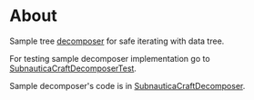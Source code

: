 # About

Sample tree [decomposer](src/main/kotlin/org/philexliveprojects/treedecomposer/Decomposer.kt) for safe
iterating with data tree.

For testing sample decomposer implementation go
to [SubnauticaCraftDecomposerTest](src/test/kotlin/org/philexliveprojects/treedecomposer/SubnauticaCraftDecomposerTest.kt).

Sample decomposer's code is
in [SubnauticaCraftDecomposer](src/test/kotlin/org/philexliveprojects/treedecomposer/SubnauticaCraftDecomposer.kt).
